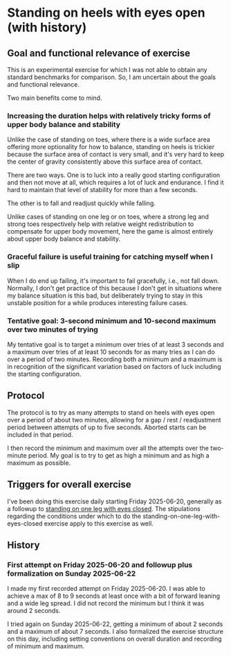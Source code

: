 # Standing on heels with eyes open (with history)

## Goal and functional relevance of exercise

This is an experimental exercise for which I was not able to obtain
any standard benchmarks for comparison. So, I am uncertain about the
goals and functional relevance.

Two main benefits come to mind.

### Increasing the duration helps with relatively tricky forms of upper body balance and stability

Unlike the case of standing on toes, where there is a wide surface
area offering more optionality for how to balance, standing on heels
is trickier because the surface area of contact is very small, and
it's very hard to keep the center of gravity consistently above this
surface area of contact.

There are two ways. One is to luck into a really good starting
configuration and then not move at all, which requires a lot of luck
and endurance. I find it hard to maintain that level of stability for
more than a few seconds.

The other is to fall and readjust quickly while falling.

Unlike cases of standing on one leg or on toes, where a strong leg and
strong toes respectively help with relative weight redistribution to
compensate for upper body movement, here the game is almost entirely
about upper body balance and stability.

### Graceful failure is useful training for catching myself when I slip

When I do end up failing, it's important to fail gracefully, i.e., not
fall down. Normally, I don't get practice of this because I don't get
in situations where my balance situation is this bad, but deliberately
trying to stay in this unstable position for a while produces
interesting failure cases.

### Tentative goal: 3-second minimum and 10-second maximum over two minutes of trying

My tentative goal is to target a minimum over tries of at least 3
seconds and a maximum over tries of at least 10 seconds for as many
tries as I can do over a period of two minutes. Recording both a
minimum and a maximum is in recognition of the significant variation
based on factors of luck including the starting configuration.

## Protocol

The protocol is to try as many attempts to stand on heels with eyes
open over a period of about two minutes, allowing for a gap / rest /
readjustment period between attempts of up to five seconds. Aborted
starts can be included in that period.

I then record the minimum and maximum over all the attempts over the
two-minute period. My goal is to try to get as high a minimum and as
high a maximum as possible.

## Triggers for overall exercise

I've been doing this exercise daily starting Friday 2025-06-20,
generally as a followup to [standing on one leg with eyes
closed](standing-on-one-leg-with-eyes-closed-with-history.md). The
stipulations regarding the conditions under which to do the
standing-on-one-leg-with-eyes-closed exercise apply to this exercise
as well.

## History

### First attempt on Friday 2025-06-20 and followup plus formalization on Sunday 2025-06-22

I made my first recorded attempt on Friday 2025-06-20. I was able to
achieve a max of 8 to 9 seconds at least once with a bit of forward
leaning and a wide leg spread. I did not record the minimum but I
think it was around 2 seconds.

I tried again on Sunday 2025-06-22, getting a minimum of about 2
seconds and a maximum of about 7 seconds. I also formalized the
exercise structure on this day, including setting conventions on
overall duration and recording of minimum and maximum.

